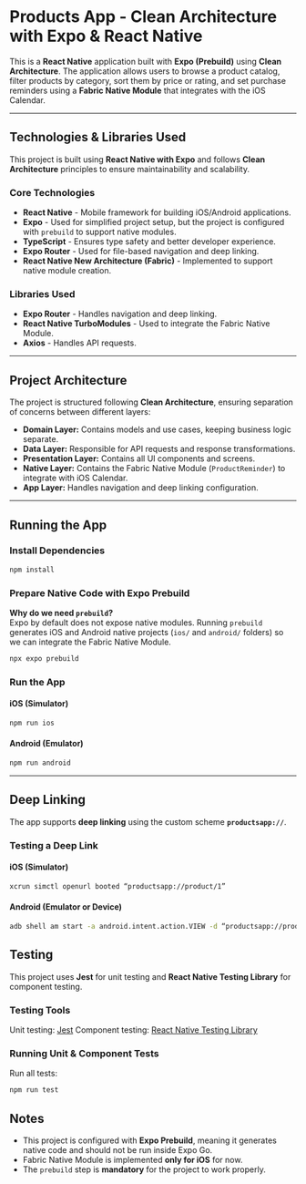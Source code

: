 # Products App - Clean Architecture with Expo & React Native

This is a **React Native** application built with **Expo (Prebuild)** using **Clean Architecture**. The application allows users to browse a product catalog, filter products by category, sort them by price or rating, and set purchase reminders using a **Fabric Native Module** that integrates with the iOS Calendar.

---

## Technologies & Libraries Used

This project is built using **React Native with Expo** and follows **Clean Architecture** principles to ensure maintainability and scalability. 

### **Core Technologies**
- **React Native** - Mobile framework for building iOS/Android applications.
- **Expo** - Used for simplified project setup, but the project is configured with `prebuild` to support native modules.
- **TypeScript** - Ensures type safety and better developer experience.
- **Expo Router** - Used for file-based navigation and deep linking.
- **React Native New Architecture (Fabric)** - Implemented to support native module creation.

### **Libraries Used**
- **Expo Router** - Handles navigation and deep linking.
- **React Native TurboModules** - Used to integrate the Fabric Native Module.
- **Axios** - Handles API requests.

---

## Project Architecture

The project is structured following **Clean Architecture**, ensuring separation of concerns between different layers:

- **Domain Layer:** Contains models and use cases, keeping business logic separate.
- **Data Layer:** Responsible for API requests and response transformations.
- **Presentation Layer:** Contains all UI components and screens.
- **Native Layer:** Contains the Fabric Native Module (`ProductReminder`) to integrate with iOS Calendar.
- **App Layer:** Handles navigation and deep linking configuration.

---

## Running the App

### **Install Dependencies**
```bash
npm install
```

### **Prepare Native Code with Expo Prebuild**
**Why do we need `prebuild`?**  
Expo by default does not expose native modules. Running `prebuild` generates iOS and Android native projects (`ios/` and `android/` folders) so we can integrate the Fabric Native Module.
```bash
npx expo prebuild
```

### **Run the App**
#### iOS (Simulator)
```bash
npm run ios
```

#### Android (Emulator)
```bash
npm run android
```

---

## Deep Linking

The app supports **deep linking** using the custom scheme **`productsapp://`**. 

### **Testing a Deep Link**
#### iOS (Simulator)
```bash
xcrun simctl openurl booted “productsapp://product/1”
```

#### Android (Emulator or Device)
```bash
adb shell am start -a android.intent.action.VIEW -d “productsapp://product/1”
```

## Testing

This project uses **Jest** for unit testing and **React Native Testing Library** for component testing.

### **Testing Tools**
Unit testing: [Jest](https://jestjs.io/)
Component testing: [React Native Testing Library](https://callstack.github.io/react-native-testing-library/)

### **Running Unit & Component Tests**
Run all tests:
```bash
npm run test
```

## Notes

- This project is configured with **Expo Prebuild**, meaning it generates native code and should not be run inside Expo Go.
- Fabric Native Module is implemented **only for iOS** for now.
- The `prebuild` step is **mandatory** for the project to work properly.
